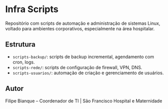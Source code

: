 # Infra Scripts

Repositório com scripts de automação e administração de sistemas Linux, voltado para ambientes corporativos, especialmente na área hospitalar.

## Estrutura

- `scripts-backup/`: scripts de backup incremental, agendamento com cron, logs.
- `scripts-rede/`: scripts de configuração de firewall, VPN, DNS.
- `scripts-usuarios/`: automação de criação e gerenciamento de usuários.

## Autor

Filipe Bianque – Coordenador de TI | São Francisco Hospital e Maternidade
